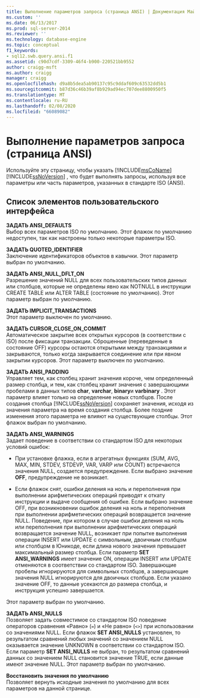 ```yaml
---
title: Выполнение параметров запроса (страница ANSI) | Документация Майкрософт
ms.custom: ''
ms.date: 06/13/2017
ms.prod: sql-server-2014
ms.reviewer: ''
ms.technology: database-engine
ms.topic: conceptual
f1_keywords:
- sql12.swb.query.ansi.f1
ms.assetid: c90d7cdf-3309-46f4-b900-220521bb9552
author: craigg-msft
ms.author: craigg
manager: craigg
ms.openlocfilehash: d9a8b5dea5ab90137c95c9ddaf609c63532dd5b1
ms.sourcegitcommit: b87d36c46b39af8b929ad94ec707dee8800950f5
ms.translationtype: MT
ms.contentlocale: ru-RU
ms.lasthandoff: 02/08/2020
ms.locfileid: "66089082"
---
```

# <a name="query-options-execution-ansi-page"></a>Выполнение параметров запроса (страница ANSI)
  Используйте эту страницу, чтобы указать [!INCLUDE[msCoName](../includes/msconame-md.md)] [!INCLUDE[ssNoVersion](../includes/ssnoversion-md.md)] , что будет выполнять запросы, используя все параметры или часть параметров, указанных в стандарте ISO (ANSI).  
  
## <a name="uielement-list"></a>Список элементов пользовательского интерфейса  
 **ЗАДАТЬ ANSI_DEFAULTS**  
 Выбор всех параметров ISO по умолчанию. Этот флажок по умолчанию недоступен, так как настроены только некоторые параметры ISO.  
  
 **ЗАДАТЬ QUOTED_IDENTIFIER**  
 Заключение идентификаторов объектов в кавычки. Этот параметр выбран по умолчанию.  
  
 **ЗАДАТЬ ANSI_NULL_DFLT_ON**  
 Разрешение значений NULL для всех пользовательских типов данных или столбцов, которые не определены явно как NOTNULL в инструкции CREATE TABLE или ALTER TABLE (состояние по умолчанию). Этот параметр выбран по умолчанию.  
  
 **ЗАДАТЬ IMPLICIT_TRANSACTIONS**  
 Этот параметр выключен по умолчанию.  
  
 **ЗАДАТЬ CURSOR_CLOSE_ON_COMMIT**  
 Автоматическое закрытие всех открытых курсоров (в соответствии с ISO) после фиксации транзакции. Сброшенные (переведенные в состояние OFF) курсоры остаются открытыми между транзакциями и закрываются, только когда закрывается соединение или при явном закрытии курсоров. Этот параметр выключен по умолчанию.  
  
 **ЗАДАТЬ ANSI_PADDING**  
 Управляет тем, как столбец хранит значения короче, чем определенный размер столбца, и тем, как столбец хранит значения с завершающими пробелами в данных типов **char**, **varchar**, **binary**и **varbinary** . Этот параметр влияет только на определение новых столбцов. После создания столбца [!INCLUDE[ssNoVersion](../includes/ssnoversion-md.md)] сохраняет значения, исходя из значения параметра на время создания столбца. Более поздние изменения этого параметра не влияют на существующие столбцы. Этот флажок выбран по умолчанию.  
  
 **ЗАДАТЬ ANSI_WARNINGS**  
 Задает поведение в соответствии со стандартом ISO для некоторых условий ошибок:  
  
-   При установке флажка, если в агрегатных функциях (SUM, AVG, MAX, MIN, STDEV, STDEVP, VAR, VARP или COUNT) встречаются значения NULL, создается предупреждение. Если выбрано значение **OFF**, предупреждение не возникает.  
  
-   Если флажок снят, ошибки деления на ноль и переполнения при выполнении арифметических операций приводят к откату инструкции и выдаче сообщения об ошибке. Если выбрано значение OFF, при возникновении ошибок деления на ноль и переполнения при выполнении арифметических операций возвращается значение NULL. Поведение, при котором в случае ошибки деления на ноль или переполнения при выполнении арифметических операций возвращается значение NULL, возникает при попытке выполнения операции INSERT или UPDATE с символьным, двоичным столбцом или столбцом в Юникоде, если длина нового значения превышает максимальный размер столбца. Если параметр **SET ANSI_WARNINGS** имеет значение ON, операции INSERT или UPDATE отменяются в соответствии со стандартом ISO. Завершающие пробелы игнорируются для символьных столбцов, а завершающие значения NULL игнорируются для двоичных столбцов. Если указано значение OFF, то данные усекаются до размера столбца, и инструкция успешно завершается.  
  
 Этот параметр выбран по умолчанию.  
  
 **ЗАДАТЬ ANSI_NULLS**  
 Позволяет задать совместимое со стандартом ISO поведение операторов сравнения «Равно» (`=`) и «Не равно» (`<>`) при использовании со значениями NULL. Если флажок **SET ANSI_NULLS** установлен, то результатом сравнений любых значений со значением NULL оказывается значение UNKNOWN в соответствии со стандартом ISO. Если параметр **SET ANSI_NULLS** не выбран, то результатом сравнений данных со значением NULL становится значение TRUE, если данные имеют значение NULL. Этот параметр выбран по умолчанию.  
  
 **Восстановить значения по умолчанию**  
 Позволяет вернуть исходные значения по умолчанию для всех параметров на данной странице.  
  
  
